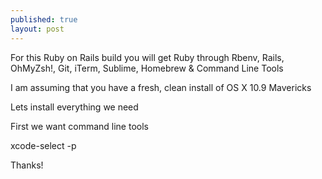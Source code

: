 ```yaml
---
published: true
layout: post
---
```


For this Ruby on Rails build you will get Ruby through Rbenv, Rails, OhMyZsh!, Git, iTerm, Sublime, Homebrew & Command Line Tools 
 
I am assuming that you have a fresh, clean install of OS X 10.9 Mavericks
 
Lets install everything we need
 
First we want command line tools
 
xcode-select -p
 
 
Thanks!